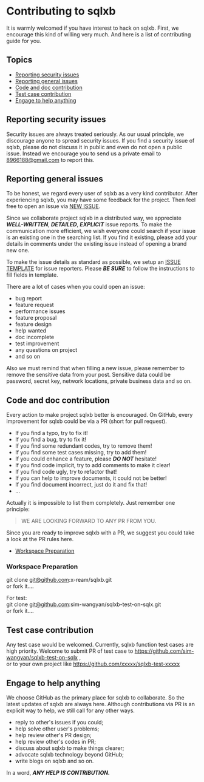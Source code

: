 # Contributing to sqlxb

It is warmly welcomed if you have interest to hack on sqlxb. First, we encourage this kind of willing very much. And here is a list of contributing guide for you.


## Topics

* [Reporting security issues](#reporting-security-issues)
* [Reporting general issues](#reporting-general-issues)
* [Code and doc contribution](#code-and-doc-contribution)
* [Test case contribution](#test-case-contribution)
* [Engage to help anything](#engage-to-help-anything)

## Reporting security issues

Security issues are always treated seriously. As our usual principle, we discourage anyone to spread security issues. If you find a security issue of sqlxb, please do not discuss it in public and even do not open a public issue. Instead we encourage you to send us a private email to  [8966188@gmail.com](mailto:8966188@gmail.com) to report this.

## Reporting general issues

To be honest, we regard every user of sqlxb as a very kind contributor. After experiencing sqlxb, you may have some feedback for the project. Then feel free to open an issue via [NEW ISSUE](https://github.com/x-ream/sqlxb/issues/new/choose).

Since we collaborate project sqlxb in a distributed way, we appreciate ***WELL-WRITTEN***, ***DETAILED***, ***EXPLICIT*** issue reports. To make the communication more efficient, we wish everyone could search if your issue is an existing one in the searching list. If you find it existing, please add your details in comments under the existing issue instead of opening a brand new one.

To make the issue details as standard as possible, we setup an [ISSUE TEMPLATE](./.github/ISSUE_TEMPLATE) for issue reporters. Please ***BE SURE*** to follow the instructions to fill fields in template.

There are a lot of cases when you could open an issue:

* bug report
* feature request
* performance issues
* feature proposal
* feature design
* help wanted
* doc incomplete
* test improvement
* any questions on project
* and so on

Also we must remind that when filling a new issue, please remember to remove the sensitive data from your post. Sensitive data could be password, secret key, network locations, private business data and so on.

## Code and doc contribution

Every action to make project sqlxb better is encouraged. On GitHub, every improvement for sqlxb could be via a PR (short for pull request).

* If you find a typo, try to fix it!
* If you find a bug, try to fix it!
* If you find some redundant codes, try to remove them!
* If you find some test cases missing, try to add them!
* If you could enhance a feature, please ***DO NOT*** hesitate!
* If you find code implicit, try to add comments to make it clear!
* If you find code ugly, try to refactor that!
* If you can help to improve documents, it could not be better!
* If you find document incorrect, just do it and fix that!
* ...

Actually it is impossible to list them completely. Just remember one principle:

> WE ARE LOOKING FORWARD TO ANY PR FROM YOU.

Since you are ready to improve sqlxb with a PR, we suggest you could take a look at the PR rules here.

* [Workspace Preparation](#workspace-preparation)

### Workspace Preparation

git clone git@github.com:x-ream/sqlxb.git <br>
or fork it....

For test: <br>
git clone git@github.com:sim-wangyan/sqlxb-test-on-sqlx.git <br>
or fork it....

## Test case contribution

Any test case would be welcomed. Currently, sqlxb function test cases are high priority.
Welcome to submit PR of test case to https://github.com/sim-wangyan/sqlxb-test-on-sqlx , <br>
or to your own project like https://github.com/xxxxx/sqlxb-test-xxxxx

## Engage to help anything

We choose GitHub as the primary place for sqlxb to collaborate. So the latest updates of sqlxb are always here. Although contributions via PR is an explicit way to help, we still call for any other ways.

* reply to other's issues if you could;
* help solve other user's problems;
* help review other's PR design;
* help review other's codes in PR;
* discuss about sqlxb to make things clearer;
* advocate sqlxb technology beyond GitHub;
* write blogs on sqlxb and so on.


In a word, ***ANY HELP IS CONTRIBUTION.***
